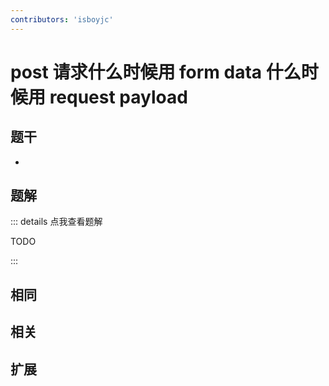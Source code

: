 ```yaml
---
contributors: 'isboyjc'
---
```


# post 请求什么时候用 form data 什么时候用 request payload


## 题干

- 



## 题解

::: details 点我查看题解

  TODO

:::



## 相同


## 相关


## 扩展

